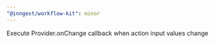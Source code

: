 ```yaml
---
"@inngest/workflow-kit": minor
---
```


Execute Provider.onChange callback when action input values change
